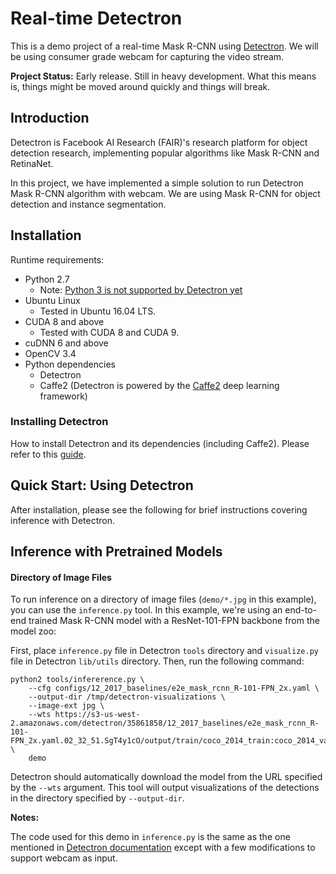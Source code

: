 # Real-time Detectron

This is a demo project of a real-time Mask R-CNN using [Detectron](https://github.com/facebookresearch/Detectron). We will be using consumer grade webcam for capturing the video stream.

**Project Status:** Early release. Still in heavy development. What this means is, things might be moved around quickly and things will break.

## Introduction

Detectron is Facebook AI Research (FAIR)'s research platform for object detection research, implementing popular algorithms like Mask R-CNN and RetinaNet.

In this project, we have implemented a simple solution to run Detectron Mask R-CNN algorithm with webcam. We are using Mask R-CNN for object detection and instance segmentation.

## Installation

Runtime requirements:
* Python 2.7
    * Note: [Python 3 is not supported by Detectron yet](https://github.com/facebookresearch/Detectron/issues/85)
* Ubuntu Linux
    * Tested in Ubuntu 16.04 LTS.
* CUDA 8 and above
    * Tested with CUDA 8 and CUDA 9.
* cuDNN 6 and above
* OpenCV 3.4
* Python dependencies
    * Detectron
    * Caffe2 (Detectron is powered by the [Caffe2](https://github.com/caffe2/caffe2) deep learning framework)

### Installing Detectron

How to install Detectron and its dependencies (including Caffe2). Please refer to this [guide](https://github.com/facebookresearch/Detectron/blob/master/INSTALL.md).

## Quick Start: Using Detectron

After installation, please see the following for brief instructions covering inference with Detectron.

## Inference with Pretrained Models

#### Directory of Image Files
To run inference on a directory of image files (`demo/*.jpg` in this example), you can use the `inference.py` tool. In this example, we're using an end-to-end trained Mask R-CNN model with a ResNet-101-FPN backbone from the model zoo:

First, place `inference.py` file in Detectron `tools` directory and `visualize.py` file in Detectron `lib/utils` directory. Then, run the following command:

```
python2 tools/infererence.py \
    --cfg configs/12_2017_baselines/e2e_mask_rcnn_R-101-FPN_2x.yaml \
    --output-dir /tmp/detectron-visualizations \
    --image-ext jpg \
    --wts https://s3-us-west-2.amazonaws.com/detectron/35861858/12_2017_baselines/e2e_mask_rcnn_R-101-FPN_2x.yaml.02_32_51.SgT4y1cO/output/train/coco_2014_train:coco_2014_valminusminival/generalized_rcnn/model_final.pkl \
    demo
```

Detectron should automatically download the model from the URL specified by the `--wts` argument. This tool will output visualizations of the detections in the directory specified by `--output-dir`.

**Notes:**

The code used for this demo in `inference.py` is the same as the one mentioned in [Detectron documentation](https://github.com/facebookresearch/Detectron/blob/master/GETTING_STARTED.md#1-directory-of-image-files) except with a few modifications to support webcam as input.
